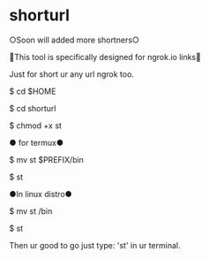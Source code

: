 # shorturl

○Soon will added more shortners○

🔰This tool is specifically designed for ngrok.io links🔰

Just for short ur any url ngrok too.

$ cd $HOME

$ cd shorturl

$ chmod +x st

● for termux●

$ mv st $PREFIX/bin

$ st

●In linux distro●

$ mv st /bin

$ st

Then ur good to go just type: 'st' in ur terminal.



